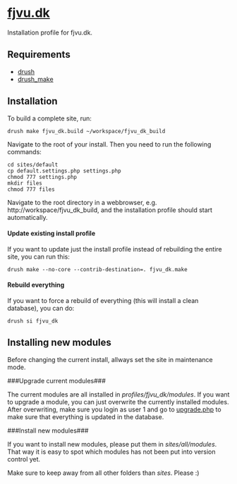 [fjvu.dk](http://fjvu.dk)
==

Installation profile for fjvu.dk.

Requirements
------------

* [drush](http://drupal.org/project/drush) 
* [drush_make](http://drupal.org/project/drush_make)

Installation
------------

To build a complete site, run:

    drush make fjvu_dk.build ~/workspace/fjvu_dk_build

Navigate to the root of your install. Then you need to run the following commands:

    cd sites/default
    cp default.settings.php settings.php
    chmod 777 settings.php
    mkdir files
    chmod 777 files

Navigate to the root directory in a webbrowser, e.g. http://workspace/fjvu_dk_build, and the installation profile should start automatically.

#### Update existing install profile ####

If you want to update just the install profile instead of rebuilding the
entire site, you can run this:

    drush make --no-core --contrib-destination=. fjvu_dk.make

#### Rebuild everything ####

If you want to force a rebuild of everything (this will install a clean database), you can do:

    drush si fjvu_dk

Installing new modules
----------------------

Before changing the current install, allways set the site in maintenance mode.

###Upgrade current modules###

The current modules are all installed in _profiles/fjvu_dk/modules_. If you want to upgrade a module, you can just overwrite the currently installed modules. After overwriting, make sure you login as user 1 and go to [upgrade.php](http://fjvu.dk/upgrade.php) to make sure that everything is updated in the database.

###Install new modules###

If you want to install new modules, please put them in _sites/all/modules_. That way it is easy to spot which modules has not been put into version control yet.

Make sure to keep away from all other folders than _sites_. Please :)
